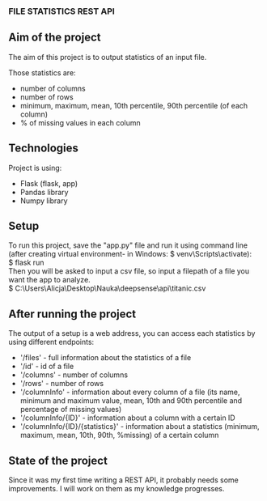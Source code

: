 ### FILE STATISTICS REST API

## Aim of the project
The aim of this project is to output statistics of an input file. 

Those statistics are:
* number of columns
* number of rows
* minimum, maximum, mean, 10th percentile, 90th percentile (of each column)
* % of missing values in each column

## Technologies
Project is using:
* Flask (flask, app)
* Pandas library
* Numpy library

## Setup
To run this project, save the "app.py" file and run it using command line (after creating virtual environment- in Windows: $ venv\Scripts\activate):  
$ flask run  
Then you will be asked to input a csv file, so input a filepath of a file you want the app to analyze.  
$ C:\Users\Alicja\Desktop\Nauka\deepsense\api\titanic.csv

## After running the project
The output of a setup is a web address, you can access each statistics by using different endpoints:
* '/files' - full information about the statistics of a file
* '/id' - id of a file
* '/columns' - number of columns
* '/rows' - number of rows
* '/columnInfo' - information about every column of a file (its name, minimum and maximum value, mean, 10th and 90th percentile and percentage of missing values)
* '/columnInfo/{ID}' - information about a column with a certain ID
* '/columnInfo/{ID}/{statistics}' - information about a statistics (minimum, maximum, mean, 10th, 90th, %missing) of a certain column

## State of the project
Since it was my first time writing a REST API, it probably needs some improvements. I will work on them as my knowledge progresses.
